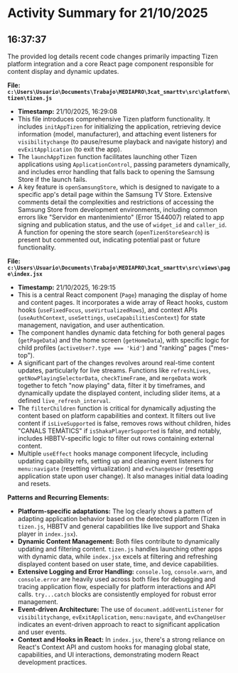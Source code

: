 # Activity Summary for 21/10/2025

## 16:37:37
The provided log details recent code changes primarily impacting Tizen platform integration and a core React page component responsible for content display and dynamic updates.

**File: `c:\Users\Usuario\Documents\Trabajo\MEDIAPRO\3cat_smarttv\src\platform\tizen\tizen.js`**
*   **Timestamp:** 21/10/2025, 16:29:08
*   This file introduces comprehensive Tizen platform functionality. It includes `initAppTizen` for initializing the application, retrieving device information (model, manufacturer), and attaching event listeners for `visibilitychange` (to pause/resume playback and navigate history) and `evExitApplication` (to exit the app).
*   The `launchAppTizen` function facilitates launching other Tizen applications using `ApplicationControl`, passing parameters dynamically, and includes error handling that falls back to opening the Samsung Store if the launch fails.
*   A key feature is `openSamsungStore`, which is designed to navigate to a specific app's detail page within the Samsung TV Store. Extensive comments detail the complexities and restrictions of accessing the Samsung Store from development environments, including common errors like "Servidor en mantenimiento" (Error 1544007) related to app signing and publication status, and the use of `widget_id` and `caller_id`. A function for opening the store search (`openTizenStoreSearch`) is present but commented out, indicating potential past or future functionality.

**File: `c:\Users\Usuario\Documents\Trabajo\MEDIAPRO\3cat_smarttv\src\views\page\index.jsx`**
*   **Timestamp:** 21/10/2025, 16:29:15
*   This is a central React component (`Page`) managing the display of home and content pages. It incorporates a wide array of React hooks, custom hooks (`useFixedFocus`, `useVirtualizedRows`), and context APIs (`useAuthContext`, `useSettings`, `useCapabilitiesContext`) for state management, navigation, and user authentication.
*   The component handles dynamic data fetching for both general pages (`getPageData`) and the home screen (`getHomeData`), with specific logic for child profiles (`activeUser?.type === 'kid'`) and "ranking" pages ("mes-top").
*   A significant part of the changes revolves around real-time content updates, particularly for live streams. Functions like `refreshLives`, `getNowPlayingSelectorData`, `checkTimeFrame`, and `mergeData` work together to fetch "now playing" data, filter it by timeframes, and dynamically update the displayed content, including slider items, at a defined `live_refresh_interval`.
*   The `filterChildren` function is critical for dynamically adjusting the content based on platform capabilities and context. It filters out live content if `isLiveSupported` is false, removes rows without children, hides "CANALS TEMÀTICS" if `isShakaPlayerSupported` is false, and notably, includes HBBTV-specific logic to filter out rows containing external content.
*   Multiple `useEffect` hooks manage component lifecycle, including updating capability refs, setting up and cleaning event listeners for `menu:navigate` (resetting virtualization) and `evChangeUser` (resetting application state upon user change). It also manages initial data loading and resets.

**Patterns and Recurring Elements:**
*   **Platform-specific adaptations:** The log clearly shows a pattern of adapting application behavior based on the detected platform (Tizen in `tizen.js`, HBBTV and general capabilities like live support and Shaka player in `index.jsx`).
*   **Dynamic Content Management:** Both files contribute to dynamically updating and filtering content. `tizen.js` handles launching other apps with dynamic data, while `index.jsx` excels at filtering and refreshing displayed content based on user state, time, and device capabilities.
*   **Extensive Logging and Error Handling:** `console.log`, `console.warn`, and `console.error` are heavily used across both files for debugging and tracing application flow, especially for platform interactions and API calls. `try...catch` blocks are consistently employed for robust error management.
*   **Event-driven Architecture:** The use of `document.addEventListener` for `visibilitychange`, `evExitApplication`, `menu:navigate`, and `evChangeUser` indicates an event-driven approach to react to significant application and user events.
*   **Context and Hooks in React:** In `index.jsx`, there's a strong reliance on React's Context API and custom hooks for managing global state, capabilities, and UI interactions, demonstrating modern React development practices.